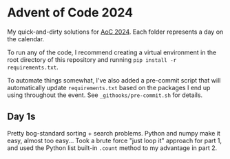 # Advent of Code 2024

My quick-and-dirty solutions for [AoC 2024](https://adventofcode.com/2024/about). Each folder represents a day on the calendar.

To run any of the code, I recommend creating a virtual environment in the root directory of this repository and running `pip install -r requirements.txt`.

To automate things somewhat, I've also added a pre-commit script that will automatically update `requirements.txt` based on the packages I end up using throughout the event. See `_githooks/pre-commit.sh` for details.

## Day 1s

Pretty bog-standard sorting + search problems. Python and numpy make it easy, almost too easy... Took a brute force "just loop it" approach for part 1, and used the Python list built-in `.count` method to my advantage in part 2.
